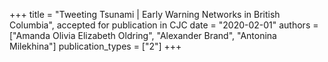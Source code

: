 +++
title = "Tweeting Tsunami | Early Warning Networks in British Columbia", accepted for publication in CJC
date = "2020-02-01"
authors = ["Amanda Olivia Elizabeth Oldring", "Alexander Brand", "Antonina Milekhina"]
publication_types = ["2"]
+++
